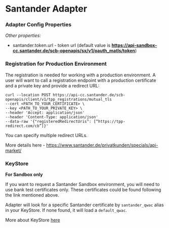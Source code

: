 # Santander Adapter

### Adapter Config Properties

*Other properties:*
- santander.token.url - token url (default value is **https://api-sandbox-cc.santander.de/scb-openapis/sx/v1/oauth_matls/token**)

### Registration for Production Environment

The registration is needed for working with a production environment. A user will want to call a registration endpoint with
a production certificate and a private key and provide a redirect URL:

```
curl --location POST https://api-cc.santander.de/scb-openapis/client/v1/tpp_registrations/mutual_tls
--cert <PATH_TO_YOUR_CERTIFICATE> \
--key <PATH_TO_YOUR_PRIVATE_KEY> \
--header 'Accept: application/json'
--header 'Content-Type: application/json'
--data-raw '{"registeredRedirectUris": [“https://tpp-redirect.com/cb”]}'
```

You can specify multiple redirect URLs.

More details here - https://www.santander.de/privatkunden/specials/api-market/

### KeyStore

**For Sandbox only**

If you want to request a Santander Sandbox environment, you will need to use bank test certificates only. These certificates 
could be found following the link mentioned above.

Adapter will look for a specific Santander certificate by `santander_qwac` alias in your KeyStore. If none found, it will load
a `default_qwac`.

More about KeyStore [here](../keystore.md)
